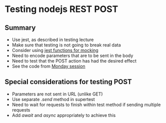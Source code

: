 
# Testing nodejs REST POST


## Summary

- Use jest, as described in testing lecture
- Make sure that testing is not going to break real data 
- Consider using [jest functions for mocking](https://jestjs.io/docs/en/mock-functions.html)
- Need to encode parameters that are to be sent in the body
- Need to test that the POST action has had the desired effect
- See the code from [Monday session](https://github.com/stevenaeola/Prog1920/tree/master/Monday/routing)


## Special considerations for testing POST

- Parameters are not sent in URL (unlike GET)
- Use separate _.send_ method in supertest
- Need to wait for requests to finish within test method if sending multiple requests
- Add _await_ and _async_ appropriately to achieve this
